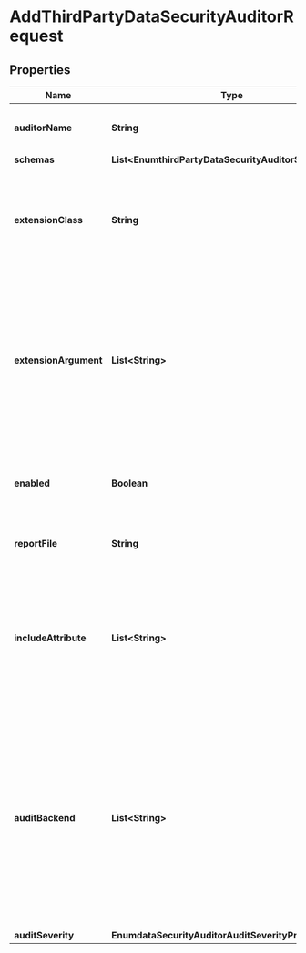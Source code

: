 

# AddThirdPartyDataSecurityAuditorRequest


## Properties

| Name | Type | Description | Notes |
|------------ | ------------- | ------------- | -------------|
|**auditorName** | **String** | Name of the new Data Security Auditor |  |
|**schemas** | **List&lt;EnumthirdPartyDataSecurityAuditorSchemaUrn&gt;** |  |  |
|**extensionClass** | **String** | The fully-qualified name of the Java class providing the logic for the Third Party Data Security Auditor. |  |
|**extensionArgument** | **List&lt;String&gt;** | The set of arguments used to customize the behavior for the Third Party Data Security Auditor. Each configuration property should be given in the form &#39;name&#x3D;value&#39;. |  [optional] |
|**enabled** | **Boolean** | Indicates whether the Data Security Auditor is enabled for use. |  [optional] |
|**reportFile** | **String** | Specifies the name of the detailed report file. |  |
|**includeAttribute** | **List&lt;String&gt;** | Specifies the attributes from the audited entries that should be included detailed reports. By default, no attributes are included. |  [optional] |
|**auditBackend** | **List&lt;String&gt;** | Specifies which backends the data security auditor may be applied to. By default, the data security auditors will audit entries in all backend types that support data auditing (Local DB, LDIF, and Config File Handler). |  [optional] |
|**auditSeverity** | **EnumdataSecurityAuditorAuditSeverityProp** |  |  [optional] |



